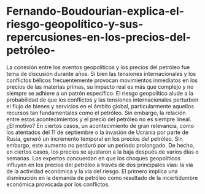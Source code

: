 # Fernando-Boudourian-explica-el-riesgo-geopolítico-y-sus-repercusiones-en-los-precios-del-petróleo-
La conexión entre los eventos geopolíticos y los precios del petróleo fue tema de discusión durante años. Si bien las tensiones internacionales y los conflictos bélicos frecuentemente provocan movimientos inmediatos en los precios de las materias primas, su impacto real es más que complejo y no siempre se adhiere a un patrón específico.
El riesgo geopolítico alude a la probabilidad de que los conflictos y las tensiones internacionales perturben el flujo de bienes y servicios en el ámbito global,  particularmente aquellos recursos tan fundamentales como el petróleo. Sin embargo, la relación entre estos acontecimientos y el precio del petróleo no es siempre lineal.
¿El motivo? En ciertos casos, un acontecimiento de gran relevancia, como los atentados del 11 de septiembre o la invasión de Ucrania por parte de Rusia, generó un incremento temporal en los precios del petróleo. Sin embargo, este aumento no perduró por un periodo prolongado. De hecho, en ciertos casos, los precios se ajustaron a la baja después de varios días o semanas.
Los expertos concuerdan en que los choques geopolíticos influyen en los precios del petróleo a través de dos principales vías: la vía de la actividad económica y la vía del riesgo. El primero implica una disminución en la demanda de petróleo como resultado de la incertidumbre económica provocada por los conflictos.
